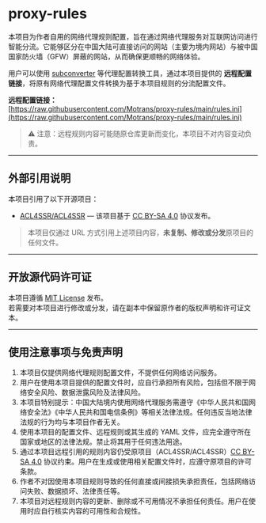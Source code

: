 # proxy-rules

本项目为作者自用的网络代理规则配置，旨在通过网络代理服务对互联网访问进行智能分流。它能够区分在中国大陆可直接访问的网站（主要为境内网站）与被中国国家防火墙（GFW）屏蔽的网站，从而确保更顺畅的网络体验。  

用户可以使用 [subconverter](https://github.com/tindy2013/subconverter) 等代理配置转换工具，通过本项目提供的 **远程配置链接**，将原有网络代理配置文件转换为基于本项目规则的分流配置文件。  

**远程配置链接：**  
[https://raw.githubusercontent.com/Motrans/proxy-rules/main/rules.ini](https://raw.githubusercontent.com/Motrans/proxy-rules/main/rules.ini)  

> ⚠️ 注意：远程规则内容可能随原仓库更新而变化，本项目不对内容变动负责。

---

## 外部引用说明

本项目引用了以下开源项目：

- [ACL4SSR/ACL4SSR](https://github.com/ACL4SSR/ACL4SSR/tree/master) — 该项目基于 [CC BY-SA 4.0](https://creativecommons.org/licenses/by-sa/4.0/) 协议发布。  

> 本项目仅通过 URL 方式引用上述项目内容，**未复制、修改或分发**原项目的任何文件。

---

## 开放源代码许可证

本项目遵循 [MIT License](https://raw.githubusercontent.com/Motrans/proxy-rules/main/LICENSE) 发布。  
若需要对本项目进行修改或分发，请在副本中保留原作者的版权声明和许可证文本。  

---

## 使用注意事项与免责声明

1. 本项目仅提供网络代理规则配置文件，不提供任何网络访问服务。  
2. 用户在使用本项目提供的配置文件时，应自行承担所有风险，包括但不限于网络安全风险、数据泄露风险及法律风险。  
3. 本项目特别提示：中国大陆境内使用网络代理服务需遵守《中华人民共和国网络安全法》《中华人民共和国电信条例》等相关法律法规。任何违反当地法律法规的行为均与本项目作者无关。  
4. 使用本项目的配置文件、远程规则或其生成的 YAML 文件，应完全遵守所在国家或地区的法律法规。禁止将其用于任何违法用途。  
5. 通过本项目远程引用的规则内容仍受原项目（ACL4SSR/ACL4SSR）[CC BY-SA 4.0](https://creativecommons.org/licenses/by-sa/4.0/) 协议约束。用户在生成或使用相关配置文件时，应遵守原项目的许可条款。  
6. 作者不对因使用本项目规则导致的任何直接或间接损失承担责任，包括网络访问失败、数据损坏、法律责任等。  
7. 本项目对远程规则内容的更新、删除或不可用情况不承担任何责任。用户在使用时应自行核实内容的可用性和合规性。
